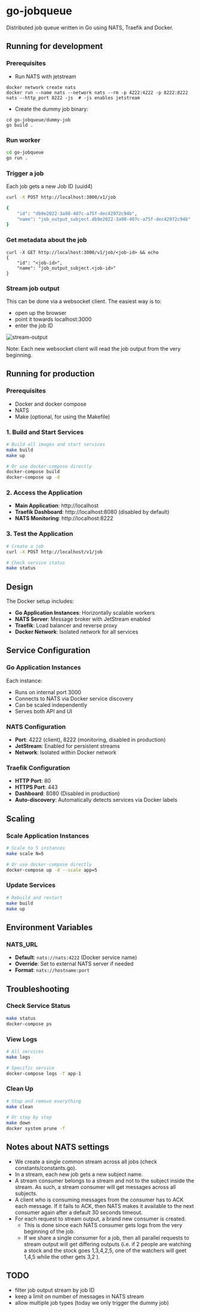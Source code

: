 # go-jobqueue
Distributed job queue written in Go using NATS, Traefik and Docker.

## Running for development
### Prerequisites
- Run NATS with jetstream
```
docker network create nats
docker run --name nats --network nats --rm -p 4222:4222 -p 8222:8222 nats --http_port 8222 -js  # -js enables jetstream
```
- Create the dummy job binary:
```
cd go-jobqueue/dummy-job
go build .
```

### Run worker
```bash
cd go-jobqueue
go run .
```

### Trigger a job

Each job gets a new Job ID (uuid4)
```bash
curl -X POST http://localhost:3000/v1/job

{
    "id": "db9e2022-3a98-407c-a75f-dec42972c94b",
    "name": "job_output_subject.db9e2022-3a98-407c-a75f-dec42972c94b"
}
```

### Get metadata about the job
```
curl -X GET http://localhost:3000/v1/job/<job-id> && echo
{
    "id": "<job-id>",
    "name": "job_output_subject.<job-id>"
}
```

### Stream job output
This can be done via a websocket client. The easiest way is to:
- open up the browser
- point it towards localhost:3000
- enter the job ID

![stream-output](docs/stream-output.png)

Note: Each new websocket client will read the job output from the very beginning.


## Running for production
### Prerequisites
- Docker and docker compose
- NATS
- Make (optional, for using the Makefile)


### 1. Build and Start Services

```bash
# Build all images and start services
make build
make up

# Or use docker-compose directly
docker-compose build
docker-compose up -d
```

### 2. Access the Application

- **Main Application**: http://localhost
- **Traefik Dashboard**: http://localhost:8080 (disabled by default)
- **NATS Monitoring**: http://localhost:8222

### 3. Test the Application

```bash
# Create a job
curl -X POST http://localhost/v1/job

# Check service status
make status
```

## Design

The Docker setup includes:

- **Go Application Instances**: Horizontally scalable workers
- **NATS Server**: Message broker with JetStream enabled
- **Traefik**: Load balancer and reverse proxy
- **Docker Network**: Isolated network for all services

## Service Configuration

### Go Application Instances

Each instance:
- Runs on internal port 3000
- Connects to NATS via Docker service discovery
- Can be scaled independently
- Serves both API and UI

### NATS Configuration

- **Port**: 4222 (client), 8222 (monitoring, disabled in production)
- **JetStream**: Enabled for persistent streams
- **Network**: Isolated within Docker network

### Traefik Configuration

- **HTTP Port**: 80
- **HTTPS Port**: 443
- **Dashboard**: 8080 (Disabled in production)
- **Auto-discovery**: Automatically detects services via Docker labels

## Scaling

### Scale Application Instances

```bash
# Scale to 5 instances
make scale N=5

# Or use docker-compose directly
docker-compose up -d --scale app=5
```

### Update Services

```bash
# Rebuild and restart
make build
make up
```

## Environment Variables

### NATS_URL

- **Default**: `nats://nats:4222` (Docker service name)
- **Override**: Set to external NATS server if needed
- **Format**: `nats://hostname:port`

## Troubleshooting

### Check Service Status

```bash
make status
docker-compose ps
```

### View Logs

```bash
# All services
make logs

# Specific service
docker-compose logs -f app-1
```

### Clean Up

```bash
# Stop and remove everything
make clean

# Or step by step
make down
docker system prune -f
```

## Notes about NATS settings
- We create a single common stream across all jobs (check constants/constants.go).
- In a stream, each new job gets a new subject name.
- A stream consumer belongs to a stream and not to the subject inside the stream. As such, a stream consumer will get messages across all subjects.
- A client who is consuming messages from the consumer has to ACK each message. If it fails to ACK, then NATS makes it available to the next consumer again after a default 30 seconds timeout.
- For each request to stream output, a brand new consumer is created.
    - This is done since each NATS consumer gets logs from the very beginning of the job.
    - If we share a single consumer for a job, then all parallel requests to stream output will get differing outputs (i.e. if 2 people are watching a stock and the stock goes 1,3,4,2,5, one of the watchers will geet 1,4,5  while the other gets 3,2 ).

## TODO
- filter job output stream by job ID
- keep a limit on number of messages in NATS stream
- allow multiple job types (today we only trigger the dummy job)
